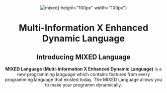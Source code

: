 <div align="center">

![mixed](https://github.com/cdcftr-std/mixed/assets/67090055/ed6d86ec-8ec5-46df-b3f7-88aa42e20354){:height="100px" width="100px"}

# Multi-Information X Enhanced Dynamic Language

## Introducing MIXED Language

**MIXED Language (Multi-Information X Enhanced Dynamic Language)** is a new programming language which contains features from every programming language that existed today. The MIXED Language allows you to make your programm dynamically. 

</div>
